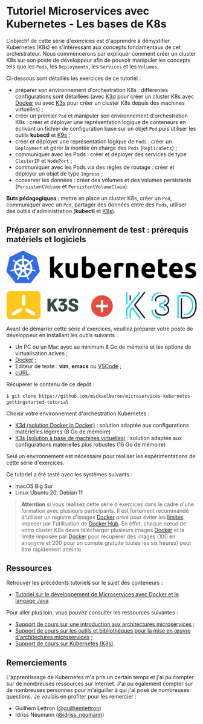 # Tutoriel Microservices avec Kubernetes - Les bases de K8s

L'objectif de cette série d'exercices est d'apprendre à démystifier Kubernetes (K8s) en s'intéressant aux concepts fondamentaux de cet orchestrateur. Nous commencerons par expliquer comment créer un cluster K8s sur son poste de développeur afin de pouvoir manipuler les concepts tels que les `Pods`, les `Deployments`, les `Services` et les `Volumes`. 

Ci-dessous sont détaillés les exercices de ce tutoriel :

* préparer son environnement d'orchestration K8s : différentes configurations sont détaillées (avec [K3d](https://k3d.io/) pour créer un cluster K8s avec [Docker](https://www.docker.com/ "Docker") ou avec [K3s](https://k3s.io/) pour créer un cluster K8s depuis des machines virtuelles) ;
* créer un premier `Pod` et manipuler son environnement d'orchestration K8s : créer et déployer une représentation logique de conteneurs en écrivant un fichier de configuration basé sur un objet `Pod` puis utiliser les outils **kubectl** et [K9s](https://k9scli.io/) ;
* créer et déployer une représentation logique de `Pods` : créer un `Deployment` et gérer la montée en charge des `Pods` (`ReplicaSets`) ;
* communiquer avec les Pods : créer et déployer des services de type `ClusterIP` et `NodePort` ;
* communiquer avec les Pods via des règles de routage : créer et déployer un objet de type `Ingress` ;
* conserver les données : créer des volumes et des volumes persistants (`PersistentVolume` et `PersistentVolumeClaim`). 

**Buts pédagogiques** : mettre en place un cluster K8s, créer un `Pod`, communiquer avec un `Pod`, partager des données entre des `Pods`, utiliser des outils d'administration (**kubectl** et [K9s](https://k9scli.io/)).

## Préparer son environnement de test : prérequis matériels et logiciels

![Kubernetes = K3s + K3d](./images/k8s_k3s_k3d.png "Kubernetes déployée avec la distribution K3s et une solution DinD avec K3d")

Avant de démarrer cette série d'exercices, veuillez préparer votre poste de développeur en installant les outils suivants :

* Un PC ou un Mac avec au minimum 8 Go de mémoire et les options de virtualisation acives ;
* [Docker](https://www.docker.com/ "Docker") ;
* Editeur de texte : **vim**, **emacs** ou [VSCode](https://code.visualstudio.com/) ;
* [cURL](https://curl.haxx.se "cURL").

Récupérer le contenu de ce dépôt :

```
$ git clone https://github.com/mickaelbaron/microservices-kubernetes-gettingstarted-tutorial
```

Choisir votre environnement d'orchestration Kubernetes :

* [K3d (solution Docker in Docker)](./exercice0-k3d) : solution adaptée aux configurations matérielles légères (8 Go de mémoire)
* [K3s (solution à base de machines virtuelles)](./exercice0-k3s) : solution adaptée aux configurations matérielles plus robustes (16 Go de mémoire)

Seul un environnement est nécessaire pour réaliser les expérimentations de cette série d'exercices.

Ce tutoriel a été testé avec les systèmes suivants :

* macOS Big Sur
* Linux Ubuntu 20, Debian 11

> **Attention** si vous réalisez cette série d'exercices dans le cadre d'une formation avec plusieurs participants. Il est fortement recommandé d'utiliser un registre d'images [Docker](https://www.docker.com/ "Docker") privé pour éviter les [limites](https://www.docker.com/increase-rate-limits) imposer par l'utilisation de [Docker Hub](https://hub.docker.com/). En effet, chaque nœud de votre cluster K8s devra télécharger plusieurs images [Docker](https://www.docker.com/ "Docker") et la limite imposée par [Docker](https://www.docker.com/ "Docker") pour récupérer des images (100 en anonyme et 200 pour un compte gratuite toutes les six heures) peut être rapidement atteinte.

## Ressources

Retrouver les précédents tutoriels sur le sujet des conteneurs :

* [Tutoriel sur le développement de Microservices avec Docker et le langage Java](https://github.com/mickaelbaron/microservices-docker-java-tutorial)

Pour aller plus loin, vous pouvez consulter les ressources suivantes :

* [Support de cours sur une introduction aux architectures microservices](https://mickael-baron.fr/soa/introduction-microservices "Support de cours sur une introduction aux architectures microservices") ;
* [Support de cours sur les outils et bibliothèques pour la mise en œuvre d'architectures microservices](https://mickael-baron.fr/soa/microservices-mise-en-oeuvre "Support de cours sur les outils et bibliothèques pour la mise en œuvre d'architectures microservices") ;
* [Support de cours sur Kubernetes (K8s)](https://mickael-baron.fr/soa/microservices-k8s "Support de cours sur Kubernetes (K8s)").

## Remerciements

L'apprentissage de Kubernetes m'a pris un certain temps et j'ai pu compter sur de nombreuses ressources sur Internet. J'ai pu également compter sur de nombreuses personnes pour m'aiguiller à qui j'ai posé de nombreuses questions. Je voulais en profiter pour les remercier :

* Guilhem Lettron ([@guilhemlettron](https://twitter.com/guilhemlettron))
* Idriss Neumann ([@idriss_neumann](https://twitter.com/idriss_neumann))